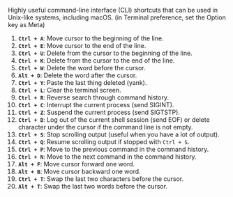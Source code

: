 Highly useful command-line interface (CLI) shortcuts that can be used in Unix-like systems, including macOS. (in Terminal preference, set the Option key as Meta)

1. **`Ctrl + A`**: Move cursor to the beginning of the line.
2. **`Ctrl + E`**: Move cursor to the end of the line.
3. **`Ctrl + U`**: Delete from the cursor to the beginning of the line.
4. **`Ctrl + K`**: Delete from the cursor to the end of the line.
5. **`Ctrl + W`**: Delete the word before the cursor.
6. **`Alt + D`**: Delete the word after the cursor.
7. **`Ctrl + Y`**: Paste the last thing deleted (yank).
8. **`Ctrl + L`**: Clear the terminal screen.
9. **`Ctrl + R`**: Reverse search through command history.
10. **`Ctrl + C`**: Interrupt the current process (send SIGINT).
11. **`Ctrl + Z`**: Suspend the current process (send SIGTSTP).
12. **`Ctrl + D`**: Log out of the current shell session (send EOF) or delete character under the cursor if the command line is not empty.
13. **`Ctrl + S`**: Stop scrolling output (useful when you have a lot of output).
14. **`Ctrl + Q`**: Resume scrolling output if stopped with `Ctrl + S`.
15. **`Ctrl + P`**: Move to the previous command in the command history.
16. **`Ctrl + N`**: Move to the next command in the command history.
17. **`Alt + F`**: Move cursor forward one word.
18. **`Alt + B`**: Move cursor backward one word.
19. **`Ctrl + T`**: Swap the last two characters before the cursor.
20. **`Alt + T`**: Swap the last two words before the cursor.